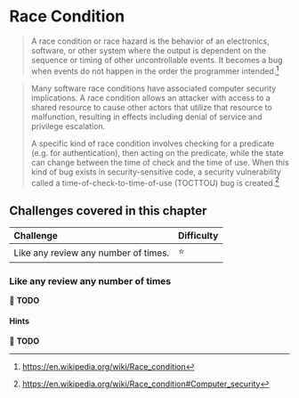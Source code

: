 # Race Condition

> A race condition or race hazard is the behavior of an electronics,
> software, or other system where the output is dependent on the
> sequence or timing of other uncontrollable events. It becomes a bug
> when events do not happen in the order the programmer intended.[^1]

<!-- -->

> Many software race conditions have associated computer security
> implications. A race condition allows an attacker with access to a
> shared resource to cause other actors that utilize that resource to
> malfunction, resulting in effects including denial of service and
> privilege escalation.
>
> A specific kind of race condition involves checking for a predicate
> (e.g. for authentication), then acting on the predicate, while the
> state can change between the time of check and the time of use. When
> this kind of bug exists in security-sensitive code, a security
> vulnerability called a time-of-check-to-time-of-use (TOCTTOU) bug is
> created.[^2]

## Challenges covered in this chapter

| Challenge                            | Difficulty |
|:-------------------------------------|:-----------|
| Like any review any number of times. | :star:     |

### Like any review any number of times

:wrench: **TODO**

#### Hints

:wrench: **TODO**

[^1]: https://en.wikipedia.org/wiki/Race_condition
[^2]: https://en.wikipedia.org/wiki/Race_condition#Computer_security